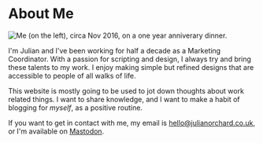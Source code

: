 <!--
page_title: About Me | Julian Orchard
page_description: I'm a professional Marketing Coordinator who really enjoys scripting, automation, and bringing technology to traditional roles.
page_status: Published
-->

# About Me

![Me (on the left), circa Nov 2016, on a one year anniverary dinner.](/res/me-1.jpg)

I'm Julian and I've been working for half a decade as a Marketing Coordinator. With a passion for scripting and design, I always try and bring these talents to my work. I enjoy making simple but refined designs that are accessible to people of all walks of life.

This website is mostly going to be used to jot down thoughts about work related things. I want to share knowledge, and I want to make a habit of blogging for *myself*, as a positive routine.

If you want to get in contact with me, my email is [hello@julianorchard.co.uk](mailto:hello@julianorchard.co.uk), or I'm available on [Mastodon](https://mastodon.social/@jdo).
